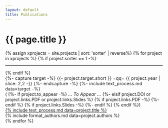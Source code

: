 ```yaml
---
layout: default
title: Publications
---
```

<main id="main" class="site-main">    
    <h1 class="title-small-caps"> <i class="fa fa-fw fa-copy"></i>{{ page.title }}</h1>
    {% assign xprojects = site.projects  | sort: 'sorter' | reverse%}
    {% for project in xprojects %}
    {% if project.sorter == 1 -%}
     <hr>
    {% endif %}
        <div class='paper-table flex-container'>
            <div  class='paper-left'>
                <span style='letter-spacing: 0.025em;' class='target'>
                {%- capture target -%}
                    {{- project.target.short }} =qq= {{ project.year | slice: 2,2 -}}
                {%- endcapture -%}
                {%- include text_process.md data=target -%}
                </span><br>
                <div class='icons'>(
                {%- if project.to_appear -%}
                <em style='letter-spacing: 0.25px;'>... To Appear ...</em>
                {%- elsif project.DOI or project.links.PDF or project.links.Slides %}
                    <a href='{{ project.url }}#bibtex-citation'><i class='fas fa-fw fa-sm fa-quote-left'></i></a>
                    {% if project.links.PDF -%}
                    <a href='{% include text_process.md data=project.links.PDF %}'><i class='far fa-sm fa-file-pdf'></i></a>
                    {%- endif %}
                    {% if project.links.Slides -%}
                    <a href='{% include text_process.md data=project.links.Slides %}'><i class='fas fa-sm fa-fw fa-desktop'></i></a>
                    {%- endif %}
                {% endif %})</div>
            </div>
            <div class='paper-right'>
                <div>
                <a class='title highlighted' href='{{ project.url }}'>{% include text_process.md data=project.title %}</a><br>
                <div class='authors'>{% include format_authors.md data=project.authors %}</div>
                </div>
            </div>
        </div>
    {% endfor %}
</main><!-- .site-main -->